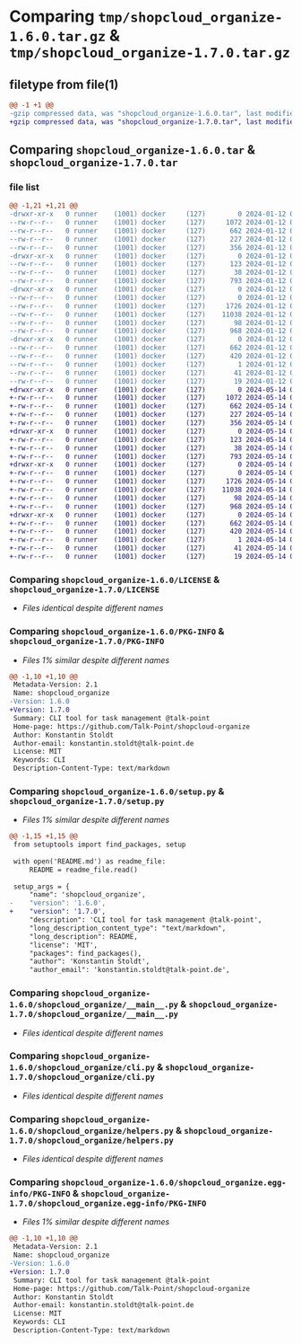# Comparing `tmp/shopcloud_organize-1.6.0.tar.gz` & `tmp/shopcloud_organize-1.7.0.tar.gz`

## filetype from file(1)

```diff
@@ -1 +1 @@
-gzip compressed data, was "shopcloud_organize-1.6.0.tar", last modified: Fri Jan 12 06:25:05 2024, max compression
+gzip compressed data, was "shopcloud_organize-1.7.0.tar", last modified: Tue May 14 07:22:56 2024, max compression
```

## Comparing `shopcloud_organize-1.6.0.tar` & `shopcloud_organize-1.7.0.tar`

### file list

```diff
@@ -1,21 +1,21 @@
-drwxr-xr-x   0 runner    (1001) docker     (127)        0 2024-01-12 06:25:05.751591 shopcloud_organize-1.6.0/
--rw-r--r--   0 runner    (1001) docker     (127)     1072 2024-01-12 06:24:52.000000 shopcloud_organize-1.6.0/LICENSE
--rw-r--r--   0 runner    (1001) docker     (127)      662 2024-01-12 06:25:05.751591 shopcloud_organize-1.6.0/PKG-INFO
--rw-r--r--   0 runner    (1001) docker     (127)      227 2024-01-12 06:24:52.000000 shopcloud_organize-1.6.0/README.md
--rw-r--r--   0 runner    (1001) docker     (127)      356 2024-01-12 06:24:52.000000 shopcloud_organize-1.6.0/pyproject.toml
-drwxr-xr-x   0 runner    (1001) docker     (127)        0 2024-01-12 06:25:05.751591 shopcloud_organize-1.6.0/scripts/
--rw-r--r--   0 runner    (1001) docker     (127)      123 2024-01-12 06:24:52.000000 shopcloud_organize-1.6.0/scripts/organize
--rw-r--r--   0 runner    (1001) docker     (127)       38 2024-01-12 06:25:05.751591 shopcloud_organize-1.6.0/setup.cfg
--rw-r--r--   0 runner    (1001) docker     (127)      793 2024-01-12 06:25:05.000000 shopcloud_organize-1.6.0/setup.py
-drwxr-xr-x   0 runner    (1001) docker     (127)        0 2024-01-12 06:25:05.751591 shopcloud_organize-1.6.0/shopcloud_organize/
--rw-r--r--   0 runner    (1001) docker     (127)        0 2024-01-12 06:24:52.000000 shopcloud_organize-1.6.0/shopcloud_organize/__init__.py
--rw-r--r--   0 runner    (1001) docker     (127)     1726 2024-01-12 06:24:52.000000 shopcloud_organize-1.6.0/shopcloud_organize/__main__.py
--rw-r--r--   0 runner    (1001) docker     (127)    11038 2024-01-12 06:24:52.000000 shopcloud_organize-1.6.0/shopcloud_organize/cli.py
--rw-r--r--   0 runner    (1001) docker     (127)       98 2024-01-12 06:24:52.000000 shopcloud_organize-1.6.0/shopcloud_organize/exceptions.py
--rw-r--r--   0 runner    (1001) docker     (127)      968 2024-01-12 06:24:52.000000 shopcloud_organize-1.6.0/shopcloud_organize/helpers.py
-drwxr-xr-x   0 runner    (1001) docker     (127)        0 2024-01-12 06:25:05.751591 shopcloud_organize-1.6.0/shopcloud_organize.egg-info/
--rw-r--r--   0 runner    (1001) docker     (127)      662 2024-01-12 06:25:05.000000 shopcloud_organize-1.6.0/shopcloud_organize.egg-info/PKG-INFO
--rw-r--r--   0 runner    (1001) docker     (127)      420 2024-01-12 06:25:05.000000 shopcloud_organize-1.6.0/shopcloud_organize.egg-info/SOURCES.txt
--rw-r--r--   0 runner    (1001) docker     (127)        1 2024-01-12 06:25:05.000000 shopcloud_organize-1.6.0/shopcloud_organize.egg-info/dependency_links.txt
--rw-r--r--   0 runner    (1001) docker     (127)       41 2024-01-12 06:25:05.000000 shopcloud_organize-1.6.0/shopcloud_organize.egg-info/requires.txt
--rw-r--r--   0 runner    (1001) docker     (127)       19 2024-01-12 06:25:05.000000 shopcloud_organize-1.6.0/shopcloud_organize.egg-info/top_level.txt
+drwxr-xr-x   0 runner    (1001) docker     (127)        0 2024-05-14 07:22:56.034035 shopcloud_organize-1.7.0/
+-rw-r--r--   0 runner    (1001) docker     (127)     1072 2024-05-14 07:22:39.000000 shopcloud_organize-1.7.0/LICENSE
+-rw-r--r--   0 runner    (1001) docker     (127)      662 2024-05-14 07:22:56.034035 shopcloud_organize-1.7.0/PKG-INFO
+-rw-r--r--   0 runner    (1001) docker     (127)      227 2024-05-14 07:22:39.000000 shopcloud_organize-1.7.0/README.md
+-rw-r--r--   0 runner    (1001) docker     (127)      356 2024-05-14 07:22:39.000000 shopcloud_organize-1.7.0/pyproject.toml
+drwxr-xr-x   0 runner    (1001) docker     (127)        0 2024-05-14 07:22:56.030035 shopcloud_organize-1.7.0/scripts/
+-rw-r--r--   0 runner    (1001) docker     (127)      123 2024-05-14 07:22:39.000000 shopcloud_organize-1.7.0/scripts/organize
+-rw-r--r--   0 runner    (1001) docker     (127)       38 2024-05-14 07:22:56.034035 shopcloud_organize-1.7.0/setup.cfg
+-rw-r--r--   0 runner    (1001) docker     (127)      793 2024-05-14 07:22:55.000000 shopcloud_organize-1.7.0/setup.py
+drwxr-xr-x   0 runner    (1001) docker     (127)        0 2024-05-14 07:22:56.034035 shopcloud_organize-1.7.0/shopcloud_organize/
+-rw-r--r--   0 runner    (1001) docker     (127)        0 2024-05-14 07:22:39.000000 shopcloud_organize-1.7.0/shopcloud_organize/__init__.py
+-rw-r--r--   0 runner    (1001) docker     (127)     1726 2024-05-14 07:22:39.000000 shopcloud_organize-1.7.0/shopcloud_organize/__main__.py
+-rw-r--r--   0 runner    (1001) docker     (127)    11038 2024-05-14 07:22:39.000000 shopcloud_organize-1.7.0/shopcloud_organize/cli.py
+-rw-r--r--   0 runner    (1001) docker     (127)       98 2024-05-14 07:22:39.000000 shopcloud_organize-1.7.0/shopcloud_organize/exceptions.py
+-rw-r--r--   0 runner    (1001) docker     (127)      968 2024-05-14 07:22:39.000000 shopcloud_organize-1.7.0/shopcloud_organize/helpers.py
+drwxr-xr-x   0 runner    (1001) docker     (127)        0 2024-05-14 07:22:56.034035 shopcloud_organize-1.7.0/shopcloud_organize.egg-info/
+-rw-r--r--   0 runner    (1001) docker     (127)      662 2024-05-14 07:22:55.000000 shopcloud_organize-1.7.0/shopcloud_organize.egg-info/PKG-INFO
+-rw-r--r--   0 runner    (1001) docker     (127)      420 2024-05-14 07:22:56.000000 shopcloud_organize-1.7.0/shopcloud_organize.egg-info/SOURCES.txt
+-rw-r--r--   0 runner    (1001) docker     (127)        1 2024-05-14 07:22:55.000000 shopcloud_organize-1.7.0/shopcloud_organize.egg-info/dependency_links.txt
+-rw-r--r--   0 runner    (1001) docker     (127)       41 2024-05-14 07:22:55.000000 shopcloud_organize-1.7.0/shopcloud_organize.egg-info/requires.txt
+-rw-r--r--   0 runner    (1001) docker     (127)       19 2024-05-14 07:22:55.000000 shopcloud_organize-1.7.0/shopcloud_organize.egg-info/top_level.txt
```

### Comparing `shopcloud_organize-1.6.0/LICENSE` & `shopcloud_organize-1.7.0/LICENSE`

 * *Files identical despite different names*

### Comparing `shopcloud_organize-1.6.0/PKG-INFO` & `shopcloud_organize-1.7.0/PKG-INFO`

 * *Files 1% similar despite different names*

```diff
@@ -1,10 +1,10 @@
 Metadata-Version: 2.1
 Name: shopcloud_organize
-Version: 1.6.0
+Version: 1.7.0
 Summary: CLI tool for task management @talk-point
 Home-page: https://github.com/Talk-Point/shopcloud-organize
 Author: Konstantin Stoldt
 Author-email: konstantin.stoldt@talk-point.de
 License: MIT
 Keywords: CLI
 Description-Content-Type: text/markdown
```

### Comparing `shopcloud_organize-1.6.0/setup.py` & `shopcloud_organize-1.7.0/setup.py`

 * *Files 1% similar despite different names*

```diff
@@ -1,15 +1,15 @@
 from setuptools import find_packages, setup
 
 with open('README.md') as readme_file:
     README = readme_file.read()
 
 setup_args = {
     "name": 'shopcloud_organize',
-    "version": '1.6.0',
+    "version": '1.7.0',
     "description": 'CLI tool for task management @talk-point',
     "long_description_content_type": "text/markdown",
     "long_description": README,
     "license": 'MIT',
     "packages": find_packages(),
     "author": 'Konstantin Stoldt',
     "author_email": 'konstantin.stoldt@talk-point.de',
```

### Comparing `shopcloud_organize-1.6.0/shopcloud_organize/__main__.py` & `shopcloud_organize-1.7.0/shopcloud_organize/__main__.py`

 * *Files identical despite different names*

### Comparing `shopcloud_organize-1.6.0/shopcloud_organize/cli.py` & `shopcloud_organize-1.7.0/shopcloud_organize/cli.py`

 * *Files identical despite different names*

### Comparing `shopcloud_organize-1.6.0/shopcloud_organize/helpers.py` & `shopcloud_organize-1.7.0/shopcloud_organize/helpers.py`

 * *Files identical despite different names*

### Comparing `shopcloud_organize-1.6.0/shopcloud_organize.egg-info/PKG-INFO` & `shopcloud_organize-1.7.0/shopcloud_organize.egg-info/PKG-INFO`

 * *Files 1% similar despite different names*

```diff
@@ -1,10 +1,10 @@
 Metadata-Version: 2.1
 Name: shopcloud_organize
-Version: 1.6.0
+Version: 1.7.0
 Summary: CLI tool for task management @talk-point
 Home-page: https://github.com/Talk-Point/shopcloud-organize
 Author: Konstantin Stoldt
 Author-email: konstantin.stoldt@talk-point.de
 License: MIT
 Keywords: CLI
 Description-Content-Type: text/markdown
```

